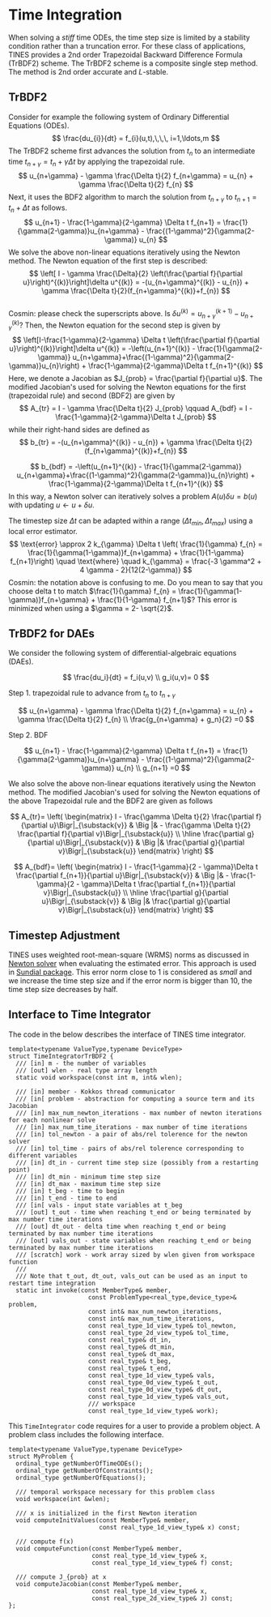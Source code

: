 # Time Integration

When solving a *stiff* time ODEs, the time step size is limited by a stability condition rather than a truncation error. For these class of applications, TINES provides a 2nd order Trapezoidal Backward Difference Formula (TrBDF2) scheme. The TrBDF2 scheme is a composite single step method. The method is 2nd order accurate and $L$-stable.

## TrBDF2

Consider for example the following system of Ordinary Differential Equations (ODEs).
$$
\frac{du_{i}}{dt} = f_{i}(u,t),\,\,\, i=1,\ldots,m
$$
The TrBDF2 scheme first advances the solution from $t_{n}$ to an intermediate time $t_{n+\gamma} = t_{n} + \gamma \Delta t$ by applying the trapezoidal rule.
$$
u_{n+\gamma} - \gamma \frac{\Delta t}{2} f_{n+\gamma} = u_{n} + \gamma \frac{\Delta t}{2} f_{n}
$$
Next, it uses the BDF2 algorithm to march the solution from $t_{n+\gamma}$ to $t_{n+1} = t_{n} + \Delta t$ as follows.
$$
u_{n+1} - \frac{1-\gamma}{2-\gamma} \Delta t f_{n+1} = \frac{1}{\gamma(2-\gamma)}u_{n+\gamma} - \frac{(1-\gamma)^2}{\gamma(2-\gamma)} u_{n}
$$
We solve the above non-linear equations iteratively using the Newton method. The Newton equation of the first step is described:
$$
\left[ I - \gamma \frac{\Delta}{2} \left(\frac{\partial f}{\partial u}\right)^{(k)}\right]\delta u^{(k)} = -(u_{n+\gamma}^{(k)} - u_{n}) + \gamma \frac{\Delta t}{2}(f_{n+\gamma}^{(k)}+f_{n})
$$  
Cosmin: please check the superscripts above. Is $\delta u^{(k)}=u_{n+\gamma}^{(k+1)}-u_{n+\gamma}^{(k)}$?
Then, the Newton equation for the second step is given by
$$
\left[I-\frac{1-\gamma}{2-\gamma} \Delta t \left(\frac{\partial f}{\partial u}\right)^{(k)}\right]\delta u^{(k)} =
-\left(u_{n+1}^{(k)} - \frac{1}{\gamma(2-\gamma)} u_{n+\gamma}+\frac{(1-\gamma)^2}{\gamma(2-\gamma)}u_{n}\right) + \frac{1-\gamma}{2-\gamma}\Delta t f_{n+1}^{(k)}
$$
Here, we denote a Jacobian as $J_{prob} = \frac{\partial f}{\partial u}$. The modified Jacobian's used for solving the Newton equations for the first (trapezoidal rule) and second (BDF2) are given by
$$
A_{tr} = I - \gamma \frac{\Delta t}{2} J_{prob} \qquad
A_{bdf} = I - \frac{1-\gamma}{2-\gamma}\Delta t J_{prob}
$$
while their right-hand sides are defined as
$$
b_{tr} = -(u_{n+\gamma}^{(k)} - u_{n}) + \gamma \frac{\Delta t}{2}(f_{n+\gamma}^{(k)}+f_{n})
$$

$$
b_{bdf} = -\left(u_{n+1}^{(k)} - \frac{1}{\gamma(2-\gamma)} u_{n+\gamma}+\frac{(1-\gamma)^2}{\gamma(2-\gamma)}u_{n}\right) + \frac{1-\gamma}{2-\gamma}\Delta t f_{n+1}^{(k)}
$$
In this way, a Newton solver can iteratively solves a problem $A(u) \delta u = b(u)$ with updating $u\leftarrow u +\delta u$.

The timestep size $\Delta t$ can be adapted within a range $(\Delta t_{min}, \Delta t_{max})$ using a local error estimator.
$$
\text{error} \approx 2 k_{\gamma} \Delta t \left( \frac{1}{\gamma} f_{n} = \frac{1}{\gamma(1-\gamma)}f_{n+\gamma} + \frac{1}{1-\gamma} f_{n+1}\right) \quad \text{where} \quad  
k_{\gamma} = \frac{-3 \gamma^2 + 4 \gamma - 2}{12(2-\gamma)}
$$
Cosmin: the notation above is confusing to me. Do you mean to say that you choose delta t to match
$\frac{1}{\gamma} f_{n} = \frac{1}{\gamma(1-\gamma)}f_{n+\gamma} + \frac{1}{1-\gamma} f_{n+1}$?
This error is minimized when using a $\gamma = 2- \sqrt{2}$.

## TrBDF2 for DAEs

We consider the following system of differential-algebraic equations (DAEs).

$$
\frac{du_i}{dt} = f_i(u,v) \\
g_i(u,v)= 0
$$

Step 1.  trapezoidal rule  to advance from $t_n$ to $t_{n+\gamma}$

$$
u_{n+\gamma} - \gamma \frac{\Delta t}{2} f_{n+\gamma} = u_{n} + \gamma \frac{\Delta t}{2} f_{n} \\
\frac{g_{n+\gamma} + g_n}{2} =0
$$

Step 2. BDF

$$
u_{n+1} - \frac{1-\gamma}{2-\gamma} \Delta t f_{n+1} = \frac{1}{\gamma(2-\gamma)}u_{n+\gamma} - \frac{(1-\gamma)^2}{\gamma(2-\gamma)} u_{n} \\
g_{n+1} =0
$$

We also solve the above non-linear equations iteratively using the Newton method. The modified Jacobian's used for solving the Newton equations of the above Trapezoidal rule and the BDF2 are given as follows

$$
A_{tr}=
\left(
\begin{matrix}
 I -  \frac{\gamma \Delta t}{2} \frac{\partial f}{\partial u}\Bigr|_{\substack{v}}  & \Big |&  -  \frac{\gamma \Delta t}{2} \frac{\partial f}{\partial v}\Bigr|_{\substack{u}}     \\
\hline
 \frac{\partial g}{\partial u}\Bigr|_{\substack{v}}  &  \Big |&   \frac{\partial g}{\partial v}\Bigr|_{\substack{u}}
\end{matrix}
\right)
$$

$$
A_{bdf}=
\left(
\begin{matrix}
 I  - \frac{1-\gamma}{2 - \gamma}\Delta t \frac{\partial f_{n+1}}{\partial u}\Bigr|_{\substack{v}}  & \Big |& - \frac{1-\gamma}{2 - \gamma}\Delta t \frac{\partial f_{n+1}}{\partial v}\Bigr|_{\substack{u}}   \\
 \hline
 \frac{\partial g}{\partial u}\Bigr|_{\substack{v}}  &  \Big |&   \frac{\partial g}{\partial v}\Bigr|_{\substack{u}}
\end{matrix}
\right)
$$

## Timestep Adjustment

TINES uses weighted root-mean-square (WRMS) norms as discussed in [Newton solver]() when evaluating the estimated error. This approach is used in [Sundial package](https://computing.llnl.gov/sites/default/files/public/ida_guide.pdf). This error norm close to 1 is considered as *small* and we increase the time step size and if the error norm is bigger than 10, the time step size decreases by half.

## Interface to Time Integrator

The code in the below describes the interface of TINES time integrator.
```
template<typename ValueType,typename DeviceType>
struct TimeIntegratorTrBDF2 {
  /// [in] m - the number of variables
  /// [out] wlen - real type array length
  static void workspace(const int m, int& wlen);

  /// [in] member - Kokkos thread communicator
  /// [in[ problem - abstraction for computing a source term and its Jacobian
  /// [in] max_num_newton_iterations - max number of newton iterations for each nonlinear solve
  /// [in] max_num_time_iterations - max number of time iterations
  /// [in] tol_newton - a pair of abs/rel tolerence for the newton solver
  /// [in] tol_time - pairs of abs/rel tolerence corresponding to different variables
  /// [in] dt_in - current time step size (possibly from a restarting point)
  /// [in] dt_min - minimum time step size
  /// [in] dt_max - maximum time step size  
  /// [in] t_beg - time to begin
  /// [in] t_end - time to end
  /// [in[ vals - input state variables at t_beg
  /// [out] t_out - time when reaching t_end or being terminated by max number time iterations
  /// [out] dt_out - delta time when reaching t_end or being terminated by max number time iterations
  /// [out] vals_out - state variables when reaching t_end or being terminated by max number time iterations
  /// [scratch] work - work array sized by wlen given from workspace function
  ///
  /// Note that t_out, dt_out, vals_out can be used as an input to restart time integration
  static int invoke(const MemberType& member,
                      const ProblemType<real_type,device_type>& problem,
                      const int& max_num_newton_iterations,
                      const int& max_num_time_iterations,
                      const real_type_1d_view_type& tol_newton,
                      const real_type_2d_view_type& tol_time,
                      const real_type& dt_in,
                      const real_type& dt_min,
                      const real_type& dt_max,
                      const real_type& t_beg,
                      const real_type& t_end,
                      const real_type_1d_view_type& vals,
                      const real_type_0d_view_type& t_out,
                      const real_type_0d_view_type& dt_out,
                      const real_type_1d_view_type& vals_out,
                      /// workspace
                      const real_type_1d_view_type& work);
```  
This ``TimeIntegrator`` code requires for a user to provide a problem object. A problem class includes the following interface.
```
template<typename ValueType,typename DeviceType>
struct MyProblem {
  ordinal_type getNumberOfTimeODEs();
  ordinal_type getNumberOfConstraints();
  ordinal_type getNumberOfEquations();

  /// temporal workspace necessary for this problem class
  void workspace(int &wlen);

  /// x is initialized in the first Newton iteration
  void computeInitValues(const MemberType& member,
                         const real_type_1d_view_type& x) const;

  /// compute f(x)
  void computeFunction(const MemberType& member,
                       const real_type_1d_view_type& x,
                       const real_type_1d_view_type& f) const;

  /// compute J_{prob} at x                       
  void computeJacobian(const MemberType& member,
                       const real_type_1d_view_type& x,
                       const real_type_2d_view_type& J) const;
};
```
